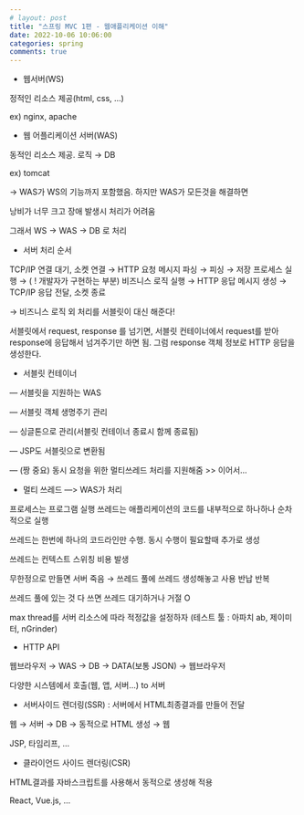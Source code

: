 ```yaml
---
# layout: post
title: "스프링 MVC 1편 - 웹애플리케이션 이해"
date: 2022-10-06 10:06:00
categories: spring
comments: true
---
```

    

-   웹서버(WS)

정적인 리소스 제공(html, css, …)

ex) nginx, apache

-   웹 어플리케이션 서버(WAS)

동적인 리소스 제공. 로직 → DB

ex) tomcat

→ WAS가 WS의 기능까지 포함했음. 하지만 WAS가 모든것을 해결하면

낭비가 너무 크고 장애 발생시 처리가 어려움

그래서 WS → WAS → DB 로 처리

-   서버 처리 순서

TCP/IP 연결 대기, 소켓 연결 → HTTP 요청 메시지 파싱 → 피싱 → 저장 프로세스 실행 → ( ! 개발자가 구현하는 부분) 비즈니스 로직 실행 → HTTP 응답 메시지 생성 → TCP/IP 응답 전달, 소켓 종료

→ 비즈니스 로직 외 처리를 서블릿이 대신 해준다!

서블릿에서 request, response 를 넘기면, 서블릿 컨테이너에서 request를 받아 response에 응답해서 넘겨주기만 하면 됨. 그럼 response 객체 정보로 HTTP 응답을 생성한다.

-   서블릿 컨테이너

— 서블릿을 지원하는 WAS

— 서블릿 객체 생명주기 관리

— 싱글톤으로 관리(서블릿 컨테이너 종료시 함께 종료됨)

— JSP도 서블릿으로 변환됨

— (짱 중요) 동시 요청을 위한 멀티쓰레드 처리를 지원해줌 >> 이어서…

-   멀티 쓰레드 —> WAS가 처리

프로세스는 프로그램 실행 쓰레드는 애플리케이션의 코드를 내부적으로 하나하나 순차적으로 실행

쓰레드는 한번에 하나의 코드라인만 수행. 동시 수행이 필요할때 추가로 생성

쓰레드는 컨텍스트 스위칭 비용 발생

무한정으로 만들면 서버 죽음 → 쓰레드 풀에 쓰레드 생성해놓고 사용 반납 반복

쓰레드 풀에 있는 것 다 쓰면 쓰레드 대기하거나 거절 O

max thread를 서버 리소스에 따라 적정값을 설정하자 (테스트 툴 : 아파치 ab, 제이미터, nGrinder)

-   HTTP API

웹브라우저 → WAS → DB → DATA(보통 JSON) → 웹브라우저

다양한 시스템에서 호출(웹, 앱, 서버…) to 서버

-   서버사이드 렌더링(SSR) : 서버에서 HTML최종결과를 만들어 전달

웹 → 서버 → DB → 동적으로 HTML 생성 → 웹

JSP, 타임리프, …

-   클라이언드 사이드 렌더링(CSR)

HTML결과를 자바스크립트를 사용해서 동적으로 생성해 적용

React, Vue.js, …
